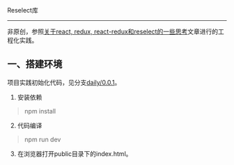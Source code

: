 Reselect库

---

非原创，参照[关于react, redux, react-redux和reselect的一些思考](https://zhuanlan.zhihu.com/p/33985606)文章进行的工程化实践。

## 一、搭建环境

项目实践初始化代码，见分支[daily/0.0.1]()。

1. 安装依赖

> npm install

2. 代码编译

> npm run dev

3. 在浏览器打开public目录下的index.html。